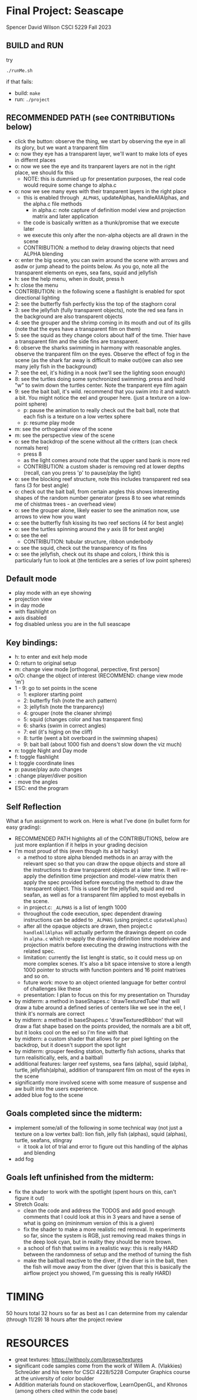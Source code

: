 # Final Project: Seascape
Spencer David Wilson
CSCI 5229 Fall 2023


## BUILD and RUN
try
~~~
./runMe.sh
~~~

if that fails:
- build: `make`
- run: `./project`


## RECOMMENDED PATH (see CONTRIBUTIONs below)
- click the button: observe the thing, we start by observing the eye in all its glory, but we want a tranparent film
- o: now they eye has a transparent layer, we'll want to make lots of eyes in differnt places
- o: now we see the eye and its tranparent layers are not in the right place, we should fix this
    - NOTE: this is dummied up for presentation purposes, the real code would require some change to alpha.c
- o: now we see many eyes with their tranparent layers in the right place 
    - this is enabled through `_ALPHAS`, updateAlphas, handleAllAlphas, and the alpha.c file methods
        - in alpha.c: note capture of definition model view and projection matrix and later application
    - the code is basically written as a thunk/promise that we execute later
    - we execute this only after the non-alpha objects are all drawn in the scene
    - CONTRIBUTION: a method to delay drawing objects that need ALPHA blending
- o: enter the big scene, you can swim around the scene with arrows and asdw or jump ahead to the points below. As you go, note all the transparent elements on eyes, sea fans, squid and jellyfish
- h: see the help menu, when in doubt, press h
- h: close the menu
- CONTRIBUTION: in the following scene a flashlight is enabled for spot directional lighting
- 2: see the butterfly fish perfectly kiss the top of the staghorn coral
- 3: see the jellyfish (fully transparent objects), note the red sea fans in the background are also transparent objects
- 4: see the grouper and the shrimp coming in its mouth and out of its gills (note that the eyes have a transparent film on them)
- 5: see the squid as they change colors about half of the time. Thier have a transparent film and the side fins are transparent.
- 6: observe the sharks swimming in harmony with reasonable angles. observe the tranparent film on the eyes. Observe the effect of fog in the scene (as the shark far away is difficult to make out)(we can also see many jelly fish in the background)
- 7: see the eel, it's hiding in a nook (we'll see the lighting soon enough) 
- 8: see the turtles doing some synchronized swimming. press and hold "w" to swim down the turtles center. Note the tranparent eye film again
- 9: see the bait ball, it's wild. recommend that you swim into it and watch a bit. You might notice the eel and grouper here. (just a texture on a low-point sphere)
    - p: pause the animation to really check out the bait ball, note that each fish is a texture on a low vertex sphere
    - p: resume play mode
- m: see the orthoganal view of the scene
- m: see the perspective view of the scene
- o: see the backdrop of the scene without all the critters (can check normals here)
    - press 8
    - as the light comes around note that the upper sand bank is more red
    - CONTRIBUTION: a custom shader is removing red at lower depths (recall, can you press 'p' to pause/play the light)
- o: see the blocking reef structure, note this includes transparent red sea fans (3 for best angle)
- o: check out the bait ball, from certain angles this shows interesting shapes of the random number generator (press 8 to see what reminds me of chistmas trees - an overhead view)
- o: see the grouper alone, likely easier to see the animation now, use arrows to view how you want
- o: see the butterfly fish kissing its two reef sections (4 for best angle)
- o: see the turtles spinning around the y axis (8 for best angle)
- o: see the eel
    - CONTRIBUTION: tubular structure, ribbon underbody
- o: see the squid, check out the transparency of its fins
- o: see the jellyfish, check out its shape and colors, I think this is particularly fun to look at (the tenticles are a series of low point spheres)


## Default mode
- play mode with an eye showing
- projection view
- in day mode
- with flashlight on
- axis disabled
- fog disabled unless you are in the full seascape


## Key bindings:
- h: to enter and exit help mode
- 0: return to original setup
- m: change view mode [orthogonal, perpective, first person]
- o/O: change the object of interest (RECOMMEND: change view mode 'm')
- 1 - 9: go to set points in the scene
    - 1: explorer starting point
    - 2: butterfly fish (note the arch pattern)
    - 3: jellyfish (note the tranparency)
    - 4: grouper (note the cleaner shrimp)
    - 5: squid (changes color and has transparent fins)
    - 6: sharks (swim in correct angles)
    - 7: eel (it's higing on the cliff)
    - 8: turtle (went a bit overboard in the swimming shapes)
    - 9: bait ball (about 1000 fish and doens't slow down the viz much)
- n: toggle Night and Day mode
- f: toggle flashlight
- l: toggle coordinate lines
- p: pause/play auto changes
- <asdw>: change player/diver position
- <arrows>: move the angles
- ESC: end the program


## Self Reflection
What a fun assignment to work on. Here is what I've done (in bullet form for easy grading):
- RECOMMENDED PATH highlights all of the CONTRIBUTIONS, below are just more explantion if it helps in your grading decision
- I'm most proud of this (even though its a bit hacky)
    - a method to store alpha blended methods in an array with the relevant spec so that you can draw the opque objects and store all the instructions to draw transparent objects at a later time. It will re-apply the definition time projection and model-view matrix then apply the spec provided before executing the method to draw the transparent object. This is used for the jellyfish, squid and red seafan, as well as for a transparent film applied to most eyeballs in the scene.
    - in project.c: `_ALPHAS` is a list of length 1000
    - throughout the code execution, spec dependent drawing instructions can be added to `_ALPHAS` (using project.c `updateAlphas`)
    - after all the opaque objects are drawn, then project.c `handleAllAlphas` will actually perform the drawings depent on code in `alpha.c` which re-apply the drawing definition time modelview and projection matrix before executing the drawing instructions with the related spec.
    - limitation: currently the list lenght is static, so it could mess up on more complex scenes. It's also a bit space intensive to store a length 1000 pointer to structs with function pointers and 16 point matrixes and so on.
    - future work: move to an object oriented language for better control of challenges like these
    - presentation: I plan to focus on this for my presentation on Thursday
- by midterm: a method in baseShapes.c 'drawTexturedTube' that will draw a tube around a defined series of centers like we see in the eel, I think it's normals are correct
- by midtern: a method in baseShapes.c 'drawTexturedRibbon' that will draw a flat shape based on the points provided, the normals are a bit off, but it looks cool on the eel so I'm fine with that
- by midtern: a custom shader that allows for per pixel lighting on the backdrop, but it doesn't support the spot light
- by midterm: grouper feeding station, butterfly fish actions, sharks that turn realisitically, eels, and a baitball
- additional features: larger reef systems, sea fans (alpha), squid (alpha), turtle, jellyfish(alpha), addition of transparent film on most of the eyes in the scene
- significantly more involved scene with some measure of suspense and aw built into the users experience.
- added blue fog to the scene


## Goals completed since the midterm:
- implement some/all of the following in some technical way (not just a texture on a low vertex ball): lion fish, jelly fish (alphas), squid (alphas), turtle, seafans, stingray
    - it took a lot of trial and error to figure out this handling of the alphas and blending
- add fog


## Goals left unfinished from the midterm:
- fix the shader to work with the spotlight (spent hours on this, can't figure it out)
- Stretch Goals:
    - clean the code and address the TODOS and add good enough comments that I could look at this in 3 years and have a sense of what is going on (mininmum version of this is a given)
    - fix the shader to make a more realistic red removal. In experiments so far, since the system is RGB, just removing read makes things in the deep look cyan, but in reality they should be more brown.
    - a school of fish that swims in a realistic way: this is really HARD between the randomness of setup and the method of turning the fish
    - make the baitball reactive to the diver, if the diver is in the ball, then the fish will move away from the diver (given that this is basically the airflow project you showed, I'm guessing this is really HARD)


# TIMING
50 hours total
32 hours so far as best as I can determine from my calendar (through 11/29)
18 hours after the project review


# RESOURCES
- great textures: https://withpoly.com/browse/textures
- significant code samples come from the work of Willem A. (Vlakkies) Schreüder and his teem for CSCI 4228/5228 Computer Graphics course at the university of color boulder
- Addition materials found on stackoverflow, LearnOpenGL, and Khronos (among others cited within the code base)


